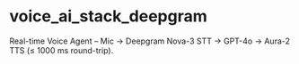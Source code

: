 # voice_ai_stack_deepgram
Real-time Voice Agent – Mic → Deepgram Nova-3 STT → GPT-4o → Aura-2 TTS (≤ 1000 ms round-trip).
